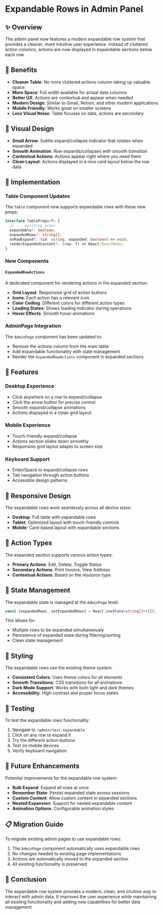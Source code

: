 # Expandable Rows in Admin Panel

## ✨ Overview

The admin panel now features a modern expandable row system that provides a cleaner, more intuitive user experience. Instead of cluttered action columns, actions are now displayed in expandable sections below each row.

## 🎯 Benefits

- **Cleaner Table**: No more cluttered actions column taking up valuable space
- **More Space**: Full width available for actual data columns
- **Better UX**: Actions are contextual and appear when needed
- **Modern Design**: Similar to Gmail, Notion, and other modern applications
- **Mobile Friendly**: Works great on smaller screens
- **Less Visual Noise**: Table focuses on data, actions are secondary

## 🎨 Visual Design

- **Small Arrow**: Subtle expand/collapse indicator that rotates when expanded
- **Smooth Animation**: Row expands/collapses with smooth transition
- **Contextual Actions**: Actions appear right where you need them
- **Clean Layout**: Actions displayed in a nice card layout below the row data

## 🔧 Implementation

### Table Component Updates

The `Table` component now supports expandable rows with these new props:

```typescript
interface TableProps<T> {
  // ... existing props
  expandable?: boolean;
  expandedRows?: string[];
  onRowExpand?: (id: string, expanded: boolean) => void;
  renderExpandedContent?: (row: T) => React.ReactNode;
}
```

### New Components

#### `ExpandedRowActions`

A dedicated component for rendering actions in the expanded section:

- **Grid Layout**: Responsive grid of action buttons
- **Icons**: Each action has a relevant icon
- **Color Coding**: Different colors for different action types
- **Loading States**: Shows loading indicator during operations
- **Hover Effects**: Smooth hover animations

### AdminPage Integration

The `AdminPage` component has been updated to:

- Remove the actions column from the main table
- Add expandable functionality with state management
- Render the `ExpandedRowActions` component in expanded sections

## 🚀 Features

### Desktop Experience

- Click anywhere on a row to expand/collapse
- Click the arrow button for precise control
- Smooth expand/collapse animations
- Actions displayed in a clean grid layout

### Mobile Experience

- Touch-friendly expand/collapse
- Actions section slides down smoothly
- Responsive grid layout adapts to screen size

### Keyboard Support

- Enter/Space to expand/collapse rows
- Tab navigation through action buttons
- Accessible design patterns

## 📱 Responsive Design

The expandable rows work seamlessly across all device sizes:

- **Desktop**: Full table with expandable rows
- **Tablet**: Optimized layout with touch-friendly controls
- **Mobile**: Card-based layout with expandable sections

## 🎯 Action Types

The expanded section supports various action types:

- **Primary Actions**: Edit, Delete, Toggle Status
- **Secondary Actions**: Print Invoice, View Address
- **Contextual Actions**: Based on the resource type

## 🔄 State Management

The expandable state is managed at the `AdminPage` level:

```typescript
const [expandedRows, setExpandedRows] = React.useState<string[]>([]);
```

This allows for:

- Multiple rows to be expanded simultaneously
- Persistence of expanded state during filtering/sorting
- Clean state management

## 🎨 Styling

The expandable rows use the existing theme system:

- **Consistent Colors**: Uses theme colors for all elements
- **Smooth Transitions**: CSS transitions for all animations
- **Dark Mode Support**: Works with both light and dark themes
- **Accessibility**: High contrast and proper focus states

## 🧪 Testing

To test the expandable rows functionality:

1. Navigate to `/admin/test-expandable`
2. Click on any row to expand it
3. Try the different action buttons
4. Test on mobile devices
5. Verify keyboard navigation

## 🔮 Future Enhancements

Potential improvements for the expandable row system:

- **Bulk Expand**: Expand all rows at once
- **Remember State**: Persist expanded state across sessions
- **Custom Content**: Allow custom content in expanded sections
- **Nested Expansion**: Support for nested expandable content
- **Animation Options**: Configurable animation styles

## 📋 Migration Guide

To migrate existing admin pages to use expandable rows:

1. The `AdminPage` component automatically uses expandable rows
2. No changes needed to existing page implementations
3. Actions are automatically moved to the expanded section
4. All existing functionality is preserved

## 🎉 Conclusion

The expandable row system provides a modern, clean, and intuitive way to interact with admin data. It improves the user experience while maintaining all existing functionality and adding new capabilities for better data management.
